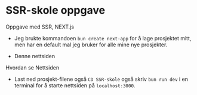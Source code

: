 # SSR-skole oppgave
Oppgave med SSR, NEXT.js

- Jeg brukte kommandoen ``bun create next-app`` for å lage prosjektet mitt, men har en default mal jeg bruker for alle mine nye prosjekter.

- Denne nettsiden


Hvordan se Nettsiden
- Last ned prosjekt-filene også ``CD SSR-skole`` også skriv ``bun run dev`` i en terminal for å starte nettsiden på ``localhost:3000``.
